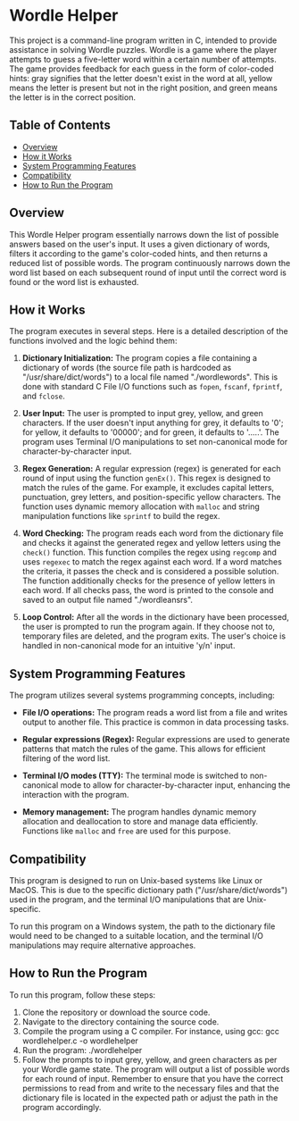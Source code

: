 # Wordle Helper

This project is a command-line program written in C, intended to provide assistance in solving Wordle puzzles. Wordle is a game where the player attempts to guess a five-letter word within a certain number of attempts. The game provides feedback for each guess in the form of color-coded hints: gray signifies that the letter doesn't exist in the word at all, yellow means the letter is present but not in the right position, and green means the letter is in the correct position.

## Table of Contents

- [Overview](#overview)
- [How it Works](#how-it-works)
- [System Programming Features](#system-programming-features)
- [Compatibility](#compatibility)
- [How to Run the Program](#how-to-run-the-program)

## Overview

This Wordle Helper program essentially narrows down the list of possible answers based on the user's input. It uses a given dictionary of words, filters it according to the game's color-coded hints, and then returns a reduced list of possible words. The program continuously narrows down the word list based on each subsequent round of input until the correct word is found or the word list is exhausted.

## How it Works

The program executes in several steps. Here is a detailed description of the functions involved and the logic behind them:

1. **Dictionary Initialization:** The program copies a file containing a dictionary of words (the source file path is hardcoded as "/usr/share/dict/words") to a local file named "./wordlewords". This is done with standard C File I/O functions such as `fopen`, `fscanf`, `fprintf`, and `fclose`.

2. **User Input:** The user is prompted to input grey, yellow, and green characters. If the user doesn't input anything for grey, it defaults to '0'; for yellow, it defaults to '00000'; and for green, it defaults to '.....'. The program uses Terminal I/O manipulations to set non-canonical mode for character-by-character input.

3. **Regex Generation:** A regular expression (regex) is generated for each round of input using the function `genEx()`. This regex is designed to match the rules of the game. For example, it excludes capital letters, punctuation, grey letters, and position-specific yellow characters. The function uses dynamic memory allocation with `malloc` and string manipulation functions like `sprintf` to build the regex.

4. **Word Checking:** The program reads each word from the dictionary file and checks it against the generated regex and yellow letters using the `check()` function. This function compiles the regex using `regcomp` and uses `regexec` to match the regex against each word. If a word matches the criteria, it passes the check and is considered a possible solution. The function additionally checks for the presence of yellow letters in each word. If all checks pass, the word is printed to the console and saved to an output file named "./wordleansrs".

5. **Loop Control:** After all the words in the dictionary have been processed, the user is prompted to run the program again. If they choose not to, temporary files are deleted, and the program exits. The user's choice is handled in non-canonical mode for an intuitive 'y/n' input.

## System Programming Features

The program utilizes several systems programming concepts, including:

- **File I/O operations:** The program reads a word list from a file and writes output to another file. This practice is common in data processing tasks.

- **Regular expressions (Regex):** Regular expressions are used to generate patterns that match the rules of the game. This allows for efficient filtering of the word list.

- **Terminal I/O modes (TTY):** The terminal mode is switched to non-canonical mode to allow for character-by-character input, enhancing the interaction with the program.

- **Memory management:** The program handles dynamic memory allocation and deallocation to store and manage data efficiently. Functions like `malloc` and `free` are used for this purpose.

## Compatibility

This program is designed to run on Unix-based systems like Linux or MacOS. This is due to the specific dictionary path ("/usr/share/dict/words") used in the program, and the terminal I/O manipulations that are Unix-specific.

To run this program on a Windows system, the path to the dictionary file would need to be changed to a suitable location, and the terminal I/O manipulations may require alternative approaches.

## How to Run the Program

To run this program, follow these steps:

1. Clone the repository or download the source code.
2. Navigate to the directory containing the source code.
3. Compile the program using a C compiler. For instance, using gcc:
    gcc wordlehelper.c -o wordlehelper
4. Run the program:
    ./wordlehelper
5. Follow the prompts to input grey, yellow, and green characters as per your Wordle game state. The program will output a list of possible words for each round of input.
Remember to ensure that you have the correct permissions to read from and write to the necessary files and that the dictionary file is located in the expected path or adjust the path in the program accordingly.
